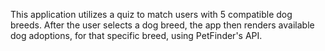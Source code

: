 This application utilizes a quiz to match users with 5 compatible dog breeds. After the user selects a dog breed, the app then renders available dog adoptions, for that specific breed, using PetFinder's API. 